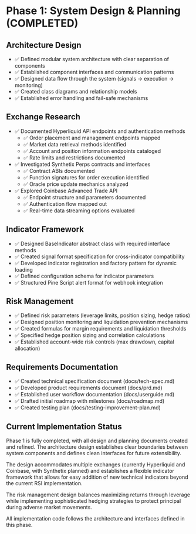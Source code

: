# Phase 1: System Design & Planning (COMPLETED)

## Architecture Design
- ✅ Defined modular system architecture with clear separation of components
- ✅ Established component interfaces and communication patterns
- ✅ Designed data flow through the system (signals → execution → monitoring)
- ✅ Created class diagrams and relationship models
- ✅ Established error handling and fail-safe mechanisms

## Exchange Research
- ✅ Documented Hyperliquid API endpoints and authentication methods
  - ✅ Order placement and management endpoints mapped
  - ✅ Market data retrieval methods identified
  - ✅ Account and position information endpoints cataloged
  - ✅ Rate limits and restrictions documented
- ✅ Investigated Synthetix Perps contracts and interfaces
  - ✅ Contract ABIs documented
  - ✅ Function signatures for order execution identified
  - ✅ Oracle price update mechanics analyzed
- ✅ Explored Coinbase Advanced Trade API
  - ✅ Endpoint structure and parameters documented
  - ✅ Authentication flow mapped out
  - ✅ Real-time data streaming options evaluated

## Indicator Framework
- ✅ Designed BaseIndicator abstract class with required interface methods
- ✅ Created signal format specification for cross-indicator compatibility
- ✅ Developed indicator registration and factory pattern for dynamic loading
- ✅ Defined configuration schema for indicator parameters
- ✅ Structured Pine Script alert format for webhook integration

## Risk Management
- ✅ Defined risk parameters (leverage limits, position sizing, hedge ratios)
- ✅ Designed position monitoring and liquidation prevention mechanisms
- ✅ Created formulas for margin requirements and liquidation thresholds
- ✅ Specified hedge position sizing and correlation calculations
- ✅ Established account-wide risk controls (max drawdown, capital allocation)

## Requirements Documentation
- ✅ Created technical specification document (docs/tech-spec.md)
- ✅ Developed product requirements document (docs/prd.md)
- ✅ Established user workflow documentation (docs/userguide.md)
- ✅ Drafted initial roadmap with milestones (docs/roadmap.md)
- ✅ Created testing plan (docs/testing-improvement-plan.md)

## Current Implementation Status
Phase 1 is fully completed, with all design and planning documents created and refined. The architecture design establishes clear boundaries between system components and defines clean interfaces for future extensibility.

The design accommodates multiple exchanges (currently Hyperliquid and Coinbase, with Synthetix planned) and establishes a flexible indicator framework that allows for easy addition of new technical indicators beyond the current RSI implementation.

The risk management design balances maximizing returns through leverage while implementing sophisticated hedging strategies to protect principal during adverse market movements.

All implementation code follows the architecture and interfaces defined in this phase. 